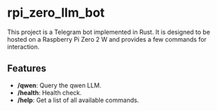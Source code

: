 # rpi_zero_llm_bot

This project is a Telegram bot implemented in Rust. It is designed to be hosted on a Raspberry Pi Zero 2 W and provides a few commands for interaction.

## Features

- **/qwen**: Query the qwen LLM.
- **/health**: Health check.
- **/help**: Get a list of all available commands.
